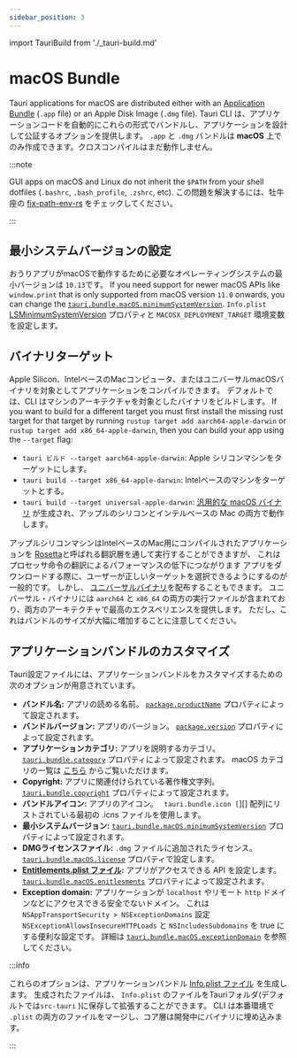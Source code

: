 ```yaml
---
sidebar_position: 3
---
```


import TauriBuild from './\_tauri-build.md'

# macOS Bundle

Tauri applications for macOS are distributed either with an [Application Bundle][] (`.app` file) or an Apple Disk Image (`.dmg` file). Tauri CLI は、アプリケーションコードを自動的にこれらの形式でバンドルし、アプリケーションを設計して公証するオプションを提供します。 `.app` と `.dmg` バンドルは **macOS** 上でのみ作成できます。クロスコンパイルはまだ動作しません。

:::note

GUI apps on macOS and Linux do not inherit the `$PATH` from your shell dotfiles (`.bashrc`, `.bash_profile`, `.zshrc`, etc). この問題を解決するには、牡牛座の [fix-path-env-rs][] をチェックしてください。

:::

<TauriBuild />

## 最小システムバージョンの設定

おうりアプリがmacOSで動作するために必要なオペレーティングシステムの最小バージョンは `10.13`です。 If you need support for newer macOS APIs like `window.print` that is only supported from macOS version `11.0` onwards, you can change the [`tauri.bundle.macOS.minimumSystemVersion`][]. `Info.plist` [LSMinimumSystemVersion][] プロパティと `MACOSX_DEPLOYMENT_TARGET` 環境変数を設定します。

## バイナリターゲット

Apple Silicon、IntelベースのMacコンピュータ、またはユニバーサルmacOSバイナリを対象としてアプリケーションをコンパイルできます。 デフォルトでは、CLI はマシンのアーキテクチャを対象としたバイナリをビルドします。 If you want to build for a different target you must first install the missing rust target for that target by running `rustup target add aarch64-apple-darwin` or `rustup target add x86_64-apple-darwin`, then you can build your app using the `--target` flag:

- `tauri ビルド --target aarch64-apple-darwin`: Apple シリコンマシンをターゲットにします。
- `tauri build --target x86_64-apple-darwin`: Intelベースのマシンをターゲットとする。
- `tauri build --target universal-apple-darwin`: [汎用的な macOS バイナリ][] が生成され、アップルのシリコンとインテルベースの Mac の両方で動作します。

アップルシリコンマシンはIntelベースのMac用にコンパイルされたアプリケーションを [Rosetta][]と呼ばれる翻訳層を通して実行することができますが、 これはプロセッサ命令の翻訳によるパフォーマンスの低下につながります アプリをダウンロードする際に、ユーザーが正しいターゲットを選択できるようにするのが一般的です。 しかし、 [ユニバーサルバイナリ][universal macos binary]を配布することもできます。 ユニバーサル・バイナリには `aarch64` と `x86_64` の両方の実行ファイルが含まれており、両方のアーキテクチャで最高のエクスペリエンスを提供します。 ただし、これはバンドルのサイズが大幅に増加することに注意してください。

## アプリケーションバンドルのカスタマイズ

Tauri設定ファイルには、アプリケーションバンドルをカスタマイズするための次のオプションが用意されています。

- **バンドル名:** アプリの読める名前。 [`package.productName`][] プロパティによって設定されます。
- **バンドルバージョン:** アプリのバージョン。 [`package.version`][] プロパティによって設定されます。
- **アプリケーションカテゴリ:** アプリを説明するカテゴリ。 [`tauri.bundle.category`][] プロパティによって設定されます。 macOS カテゴリの一覧は [こちら][macos app categories] からご覧いただけます。
- **Copyright:** アプリに関連付けられている著作権文字列。 [`tauri.bundle.copyright`][] プロパティによって設定されます。
- **バンドルアイコン:** アプリのアイコン。 `` tauri.bundle.icon [``][] 配列にリストされている最初の </code> .icns </a> ファイルを使用します。
- **最小システムバージョン:** [`tauri.bundle.macOS.minimumSystemVersion`][] プロパティによって設定されます。
- **DMGライセンスファイル:** `.dmg` ファイルに追加されたライセンス。 [`tauri.bundle.macOS.license`][] プロパティで設定します。
- **[Entitlements.plist ファイル][]:** アプリがアクセスできる API を設定します。 [`tauri.bundle.macOS.enitlesments`][] プロパティによって設定されます。
- **Exception domain:** アプリケーションが `localhost` やリモート `http` ドメインなどにアクセスできる安全でないドメイン。 これは `NSAppTransportSecurity > NSExceptionDomains` 設定 `NSExceptionAllowsInsecureHTTPLoads` と `NSIncludesSubdomains` を true にする便利な設定です。 詳細は [`tauri.bundle.macOS.exceptionDomain`][] を参照してください。

:::info

これらのオプションは、アプリケーションバンドル [Info.plist ファイル][] を生成します。 生成されたファイルは、 `Info.plist` のファイルをTauriフォルダ(デフォルトでは`src-tauri` )に保存して拡張することができます。 CLI は本番環境で `.plist` の両方のファイルをマージし、コア層は開発中にバイナリに埋め込みます。

:::

[Application Bundle]: https://developer.apple.com/library/archive/documentation/CoreFoundation/Conceptual/CFBundles/BundleTypes/BundleTypes.html
[`tauri.bundle.macOS.minimumSystemVersion`]: ../../api/config.md#macconfig.minimumsystemversion
[LSMinimumSystemVersion]: https://developer.apple.com/documentation/bundleresources/information_property_list/lsminimumsystemversion
[汎用的な macOS バイナリ]: https://developer.apple.com/documentation/apple-silicon/building-a-universal-macos-binary
[universal macos binary]: https://developer.apple.com/documentation/apple-silicon/building-a-universal-macos-binary
[Rosetta]: https://support.apple.com/en-gb/HT211861
[macos app categories]: https://developer.apple.com/app-store/categories/
[`package.productName`]: ../../api/config.md#packageconfig.productname
[`package.version`]: ../../api/config.md#packageconfig.version
[`tauri.bundle.category`]: ../../api/config.md#bundleconfig.category
[`tauri.bundle.copyright`]: ../../api/config.md#bundleconfig.copyright
[``]: ../../api/config.md#bundleconfig.icon
[`tauri.bundle.macOS.license`]: ../../api/config.md#bundleconfig.icon
[Entitlements.plist ファイル]: https://developer.apple.com/documentation/bundleresources/entitlements
[`tauri.bundle.macOS.enitlesments`]: ../../api/config.md#macconfig.entitlements
[`tauri.bundle.macOS.exceptionDomain`]: ../../api/config.md#macconfig.exceptiondomain
[Info.plist ファイル]: https://developer.apple.com/library/archive/documentation/General/Reference/InfoPlistKeyReference/Introduction/Introduction.html
[fix-path-env-rs]: https://github.com/tauri-apps/fix-path-env-rs
